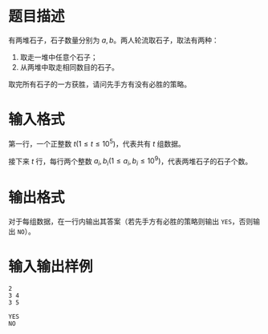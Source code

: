 # 题目描述

有两堆石子，石子数量分别为 $a,b$。两人轮流取石子，取法有两种：

1. 取走一堆中任意个石子；
2. 从两堆中取走相同数目的石子。

取完所有石子的一方获胜，请问先手方有没有必胜的策略。

# 输入格式

第一行，一个正整数 $t(1 \leq t \leq {10}^5)$，代表共有 $t$ 组数据。

接下来 $t$ 行，每行两个整数 $a_i,b_i(1 \leq a_i,b_i \leq {10}^9)$，代表两堆石子的石子个数。

# 输出格式

对于每组数据，在一行内输出其答案（若先手方有必胜的策略则输出 `YES`，否则输出 `NO`）。

# 输入输出样例

```input1
2
3 4
3 5
```

```output1
YES
NO
```
